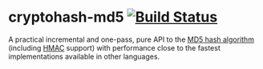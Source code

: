 # cryptohash-md5  [![Build Status](https://travis-ci.org/hvr/cryptohash-md5.svg?branch=master)](https://travis-ci.org/hvr/cryptohash-md5)

A practical incremental and one-pass, pure API to the [MD5 hash
algorithm](https://en.wikipedia.org/wiki/MD5) (including
[HMAC](https://en.wikipedia.org/wiki/HMAC) support) with performance
close to the fastest implementations available in other languages.
